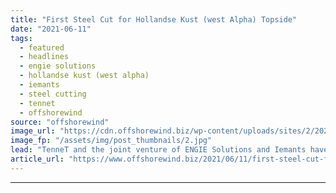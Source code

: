 ```yaml
---
title: "First Steel Cut for Hollandse Kust (west Alpha) Topside"
date: "2021-06-11"
tags: 
  - featured
  - headlines
  - engie solutions
  - hollandse kust (west alpha)
  - iemants
  - steel cutting
  - tennet
  - offshorewind
source: "offshorewind"
image_url: "https://cdn.offshorewind.biz/wp-content/uploads/sites/2/2021/06/11084503/Hollandse-Kust-west-alpha_First-steel-cut.jpg"
image_fp: "/assets/img/post_thumbnails/2.jpg"
lead: "TenneT and the joint venture of ENGIE Solutions and Iemants have cut the first"
article_url: "https://www.offshorewind.biz/2021/06/11/first-steel-cut-for-hollandse-kust-west-alpha-topside/"
---
```


---
